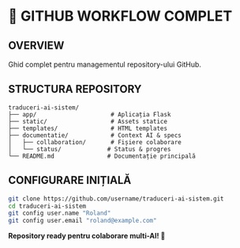 # 🔧 GITHUB WORKFLOW COMPLET

## OVERVIEW
Ghid complet pentru managementul repository-ului GitHub.

## STRUCTURA REPOSITORY

```
traduceri-ai-sistem/
├── app/                     # Aplicația Flask
├── static/                  # Assets statice
├── templates/               # HTML templates
├── documentatie/            # Context AI & specs
│   ├── collaboration/       # Fișiere colaborare
│   └── status/             # Status & progres
└── README.md               # Documentație principală
```

## CONFIGURARE INIȚIALĂ

```bash
git clone https://github.com/username/traduceri-ai-sistem.git
cd traduceri-ai-sistem
git config user.name "Roland"
git config user.email "roland@example.com"
```

**Repository ready pentru colaborare multi-AI! 🚀**